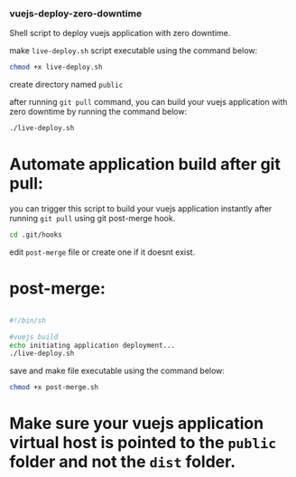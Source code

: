 ### vuejs-deploy-zero-downtime
Shell script to deploy vuejs application with zero downtime.


make ```live-deploy.sh``` script executable using the command below:

```bash
chmod +x live-deploy.sh
```

create directory named ```public```

after running ```git pull``` command, you can build your vuejs application with zero downtime by running the command below:

```bash
./live-deploy.sh
```

# Automate application build after git pull:

you can trigger this script to build your vuejs application instantly after running ```git pull``` using git post-merge hook.

```bash
cd .git/hooks
```

edit ```post-merge``` file or create one if it doesnt exist.

# post-merge:

```bash

#!/bin/sh

#vuejs build
echo initiating application deployment...
./live-deploy.sh
```



save and make file executable using the command below:


```bash
chmod +x post-merge.sh
```





# Make sure your vuejs application virtual host is pointed to the ```public``` folder and not the ```dist``` folder.





